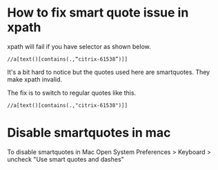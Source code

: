 # How to fix smart quote issue in xpath

xpath will fail if you have selector as shown below.

```
//a[text()[contains(.,“citrix-61538”)]]
```

It's a bit hard to notice but the quotes used here are smartquotes.
They make xpath invalid.

The fix is to switch to regular quotes like this.

```
//a[text()[contains(.,"citrix-61538")]]
```


# Disable smartquotes in mac

To disable smartquotes in Mac 
Open System Preferences > Keyboard > uncheck "Use smart quotes and dashes"
